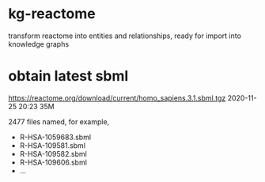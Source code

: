 # kg-reactome
transform reactome into entities and relationships, ready for import into knowledge graphs

# obtain latest sbml

  https://reactome.org/download/current/homo_sapiens.3.1.sbml.tgz  2020-11-25 20:23	35M	 

  2477 files named, for example, 
   *  R-HSA-1059683.sbml
   *  R-HSA-109581.sbml
   *  R-HSA-109582.sbml
   *  R-HSA-109606.sbml
   * ...
	
